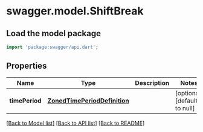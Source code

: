 # swagger.model.ShiftBreak

## Load the model package
```dart
import 'package:swagger/api.dart';
```

## Properties
Name | Type | Description | Notes
------------ | ------------- | ------------- | -------------
**timePeriod** | [**ZonedTimePeriodDefinition**](ZonedTimePeriodDefinition.md) |  | [optional] [default to null]

[[Back to Model list]](../README.md#documentation-for-models) [[Back to API list]](../README.md#documentation-for-api-endpoints) [[Back to README]](../README.md)

